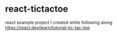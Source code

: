 # react-tictactoe

react example project I created while following along https://react.dev/learn/tutorial-tic-tac-toe.
